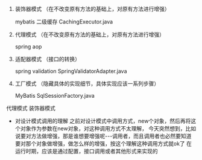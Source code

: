 1. 装饰器模式 （在不改变原有方法的基础上，对原有方法进行增强）

	mybatis 二级缓存 CachingExecutor.java 
	
2. 代理模式 （在不改变原有方法的基础上，对原有方法进行增强）

	spring aop
	
3. 适配器模式 （接口的转换）

	spring validation  SpringValidatorAdapter.java
	
4. 工厂模式 （隐藏具体的实现细节，具体实现应该一系列步骤）

	MyBatis  SqlSessionFactory.java
	
	
代理模式 装饰器模式


- 对设计模式调用的理解
之前对设计模式中调用方式，new个对象，然后再将这个对象作为参数在new对象，对这种调用方式不太理解，
今天突然想到，比如说要对方法做增强，那是谁想要增强呢---调用者，而且调用者也必然要知道要对那个对象做增强，做怎么样的增强，按这个理解这种调用方式就ok了
在运行时期，应该是通过配置，接口调用或者其他形式来实现的
